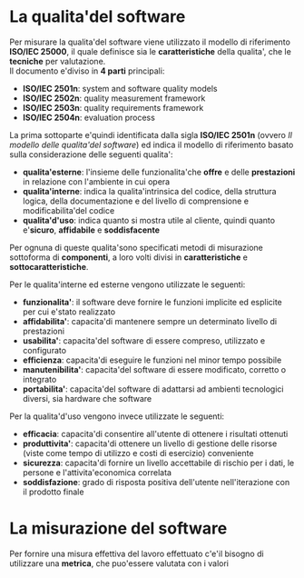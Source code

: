 # La qualita'del software
Per misurare la qualita'del software viene utilizzato il modello di riferimento **ISO/IEC 25000**, il quale definisce sia le **caratteristiche** della qualita', che le **tecniche** per valutazione.  
Il documento e'diviso in **4 parti** principali:
- **ISO/IEC 2501n**: system and software quality models
- **ISO/IEC 2502n**: quality measurement framework
- **ISO/IEC 2503n**: quality requirements framework
- **ISO/IEC 2504n**: evaluation process

La prima sottoparte e'quindi identificata dalla sigla **ISO/IEC 2501n** (ovvero *Il modello delle qualita'del software*) ed indica il modello di riferimento basato sulla considerazione delle seguenti qualita':
- **qualita'esterne**: l'insieme delle funzionalita'che **offre** e delle **prestazioni** in relazione con l'ambiente in cui opera
- **qualita'interne**: indica la qualita'intrinsica del codice, della struttura logica, della documentazione e del livello di comprensione e modificabilita'del codice
- **qualita'd'uso**: indica quanto si mostra utile al cliente, quindi quanto e'**sicuro**, **affidabile** e **soddisfacente**

Per ognuna di queste qualita'sono specificati metodi di misurazione sottoforma di **componenti**, a loro volti divisi in **caratteristiche** e **sottocaratteristiche**.  

Per le qualita'interne ed esterne vengono utilizzate le seguenti:
- **funzionalita'**: il software deve fornire le funzioni implicite ed esplicite per cui e'stato realizzato
- **affidabilita'**: capacita'di mantenere sempre un determinato livello di prestazioni
- **usabilita'**: capacita'del software di essere compreso, utilizzato e configurato
- **efficienza**: capacita'di eseguire le funzioni nel minor tempo possibile
- **manutenibilita'**: capacita'del software di essere modificato, corretto o integrato
- **portabilita'**: capacita'del software di adattarsi ad ambienti tecnologici diversi, sia hardware che software

Per la qualita'd'uso vengono invece utilizzate le seguenti:
- **efficacia**: capacita'di consentire all'utente di ottenere i risultati ottenuti
- **produttivita'**: capacita'di ottenere un livello di gestione delle risorse (viste come tempo di utilizzo e costi di esercizio) conveniente
- **sicurezza**: capacita'di fornire un livello accettabile di rischio per i dati, le persone e l'attivita'economica correlata
- **soddisfazione**: grado di risposta positiva dell'utente nell'iterazione con il prodotto finale

# La misurazione del software
Per fornire una misura effettiva del lavoro effettuato c'e'il bisogno di utilizzare una **metrica**, che puo'essere valutata con i valori  